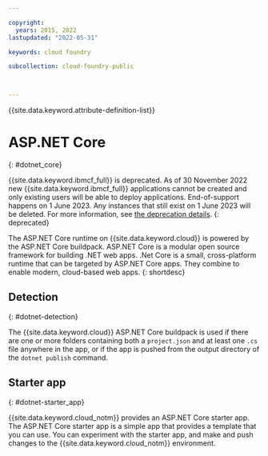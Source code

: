 ```yaml
---

copyright:
  years: 2015, 2022
lastupdated: "2022-05-31"

keywords: cloud foundry

subcollection: cloud-foundry-public



---
```



{{site.data.keyword.attribute-definition-list}}

# ASP.NET Core
{: #dotnet_core}

{{site.data.keyword.ibmcf_full}} is deprecated. As of 30 November 2022 new {{site.data.keyword.ibmcf_full}} applications cannot be created and only existing users will be able to deploy applications. End-of-support happens on 1 June 2023. Any instances that still exist on 1 June 2023 will be deleted. For more information, see [the deprecation details](/docs/cloud-foundry-public?topic=cloud-foundry-public-deprecation).
{: deprecated}

The ASP.NET Core runtime on {{site.data.keyword.cloud}} is powered by the ASP.NET Core buildpack. ASP.NET Core
is a modular open source framework for building .NET web apps.
.Net Core is a small, cross-platform runtime that can be targeted by ASP.NET Core apps.
They combine to enable modern, cloud-based web apps.
{: shortdesc}

## Detection
{: #dotnet-detection}

The {{site.data.keyword.cloud}} ASP.NET Core buildpack is used if there are one or more folders containing both a `project.json` and at least one `.cs` file anywhere in the app,
 or if the app is pushed from the output directory of the `dotnet publish` command.

## Starter app
{: #dotnet-starter_app}

{{site.data.keyword.cloud_notm}} provides an ASP.NET Core starter app.  The ASP.NET Core starter app is a simple app that provides a template that you can use. You can experiment with the starter app, and make and push changes to the {{site.data.keyword.cloud_notm}} environment.


